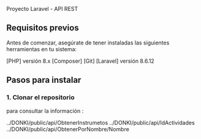Proyecto Laravel - API REST


## Requisitos previos

Antes de comenzar, asegúrate de tener instaladas las siguientes herramientas en tu sistema:

[PHP] versión 8.x 
[Composer]
[Git]
[Laravel] versión 8.6.12 

## Pasos para instalar

### 1. Clonar el repositorio

para consultar la información : 

../DONKI/public/api/ObtenerInstrumetos
../DONKI/public/api/IdActividades
../DONKI/public/api/ObtenerPorNombre/Nombre





